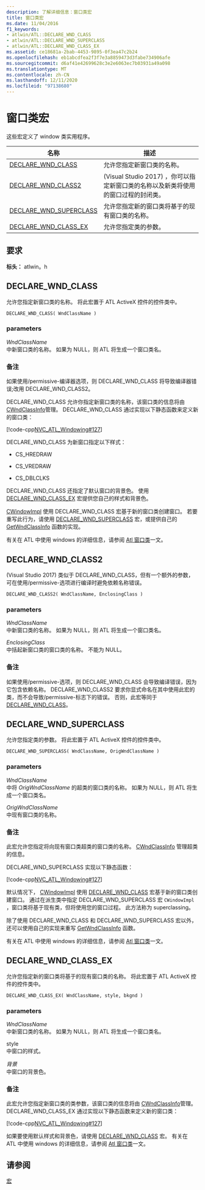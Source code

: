 ```yaml
---
description: 了解详细信息：窗口类宏
title: 窗口类宏
ms.date: 11/04/2016
f1_keywords:
- atlwin/ATL::DECLARE_WND_CLASS
- atlwin/ATL::DECLARE_WND_SUPERCLASS
- atlwin/ATL::DECLARE_WND_CLASS_EX
ms.assetid: ce18681a-2bab-4453-9895-0f3ea47c2b24
ms.openlocfilehash: eb1abcdfea2f3f7e3a8859473d3fabe734906afe
ms.sourcegitcommit: d6af41e42699628c3e2e6063ec7b03931a49a098
ms.translationtype: MT
ms.contentlocale: zh-CN
ms.lasthandoff: 12/11/2020
ms.locfileid: "97138680"
---
```

# <a name="window-class-macros"></a>窗口类宏

这些宏定义了 window 类实用程序。

|名称|描述|
|-|-|
|[DECLARE_WND_CLASS](#declare_wnd_class)|允许您指定新窗口类的名称。|
|[DECLARE_WND_CLASS2](#declare_wnd_class2)| (Visual Studio 2017) ，你可以指定新窗口类的名称以及新类将使用的窗口过程的封闭类。|
|[DECLARE_WND_SUPERCLASS](#declare_wnd_superclass)|允许您指定新的窗口类将基于的现有窗口类的名称。|
|[DECLARE_WND_CLASS_EX](#declare_wnd_class_ex)|允许您指定类的参数。|

## <a name="requirements"></a>要求

**标头：** atlwin。h

## <a name="declare_wnd_class"></a><a name="declare_wnd_class"></a> DECLARE_WND_CLASS

允许您指定新窗口类的名称。 将此宏置于 ATL ActiveX 控件的控件类中。

```
DECLARE_WND_CLASS( WndClassName )
```

### <a name="parameters"></a>parameters

*WndClassName*<br/>
中新窗口类的名称。 如果为 NULL，则 ATL 将生成一个窗口类名。

### <a name="remarks"></a>备注

如果使用/permissive-编译器选项，则 DECLARE_WND_CLASS 将导致编译器错误;改用 DECLARE_WND_CLASS2。

DECLARE_WND_CLASS 允许你指定新窗口类的名称，该窗口类的信息将由 [CWndClassInfo](cwndclassinfo-class.md)管理。 DECLARE_WND_CLASS 通过实现以下静态函数来定义新的窗口类：

[!code-cpp[NVC_ATL_Windowing#127](../../atl/codesnippet/cpp/window-class-macros_1.cpp)]

DECLARE_WND_CLASS 为新窗口指定以下样式：

- CS_HREDRAW

- CS_VREDRAW

- CS_DBLCLKS

DECLARE_WND_CLASS 还指定了默认窗口的背景色。 使用 [DECLARE_WND_CLASS_EX](#declare_wnd_class_ex) 宏提供您自己的样式和背景色。

[CWindowImpl](cwindowimpl-class.md) 使用 DECLARE_WND_CLASS 宏基于新的窗口类创建窗口。 若要重写此行为，请使用 [DECLARE_WND_SUPERCLASS](#declare_wnd_superclass) 宏，或提供自己的 [GetWndClassInfo](cwindowimpl-class.md#getwndclassinfo) 函数的实现。

有关在 ATL 中使用 windows 的详细信息，请参阅 [Atl 窗口类](../../atl/atl-window-classes.md)一文。

## <a name="declare_wnd_class2"></a><a name="declare_wnd_class2"></a> DECLARE_WND_CLASS2

 (Visual Studio 2017) 类似于 DECLARE_WND_CLASS，但有一个额外的参数，可在使用/permissive-选项进行编译时避免依赖名称错误。

```
DECLARE_WND_CLASS2( WndClassName, EnclosingClass )
```

### <a name="parameters"></a>parameters

*WndClassName*<br/>
中新窗口类的名称。 如果为 NULL，则 ATL 将生成一个窗口类名。

*EnclosingClass*<br/>
中括起新窗口类的窗口类的名称。 不能为 NULL。

### <a name="remarks"></a>备注

如果使用/permissive-选项，则 DECLARE_WND_CLASS 会导致编译错误，因为它包含依赖名称。 DECLARE_WND_CLASS2 要求你显式命名在其中使用此宏的类，而不会导致/permissive-标志下的错误。
否则，此宏等同于 [DECLARE_WND_CLASS](#declare_wnd_class)。

## <a name="declare_wnd_superclass"></a><a name="declare_wnd_superclass"></a> DECLARE_WND_SUPERCLASS

允许您指定类的参数。 将此宏置于 ATL ActiveX 控件的控件类中。

```
DECLARE_WND_SUPERCLASS( WndClassName, OrigWndClassName )
```

### <a name="parameters"></a>parameters

*WndClassName*<br/>
中将 *OrigWndClassName* 的超类的窗口类的名称。 如果为 NULL，则 ATL 将生成一个窗口类名。

*OrigWndClassName*<br/>
中现有窗口类的名称。

### <a name="remarks"></a>备注

此宏允许您指定将向现有窗口类超类的窗口类的名称。 [CWndClassInfo](cwndclassinfo-class.md) 管理超类的信息。

DECLARE_WND_SUPERCLASS 实现以下静态函数：

[!code-cpp[NVC_ATL_Windowing#127](../../atl/codesnippet/cpp/window-class-macros_1.cpp)]

默认情况下， [CWindowImpl](cwindowimpl-class.md) 使用 [DECLARE_WND_CLASS](#declare_wnd_class) 宏基于新的窗口类创建窗口。 通过在派生类中指定 DECLARE_WND_SUPERCLASS 宏 `CWindowImpl` ，窗口类将基于现有类，但将使用您的窗口过程。 此方法称为 superclassing。

除了使用 DECLARE_WND_CLASS 和 DECLARE_WND_SUPERCLASS 宏以外，还可以使用自己的实现来重写 [GetWndClassInfo](cwindowimpl-class.md#getwndclassinfo) 函数。

有关在 ATL 中使用 windows 的详细信息，请参阅 [Atl 窗口类](../../atl/atl-window-classes.md)一文。

## <a name="declare_wnd_class_ex"></a><a name="declare_wnd_class_ex"></a> DECLARE_WND_CLASS_EX

允许您指定新的窗口类将基于的现有窗口类的名称。 将此宏置于 ATL ActiveX 控件的控件类中。

```
DECLARE_WND_CLASS_EX( WndClassName, style, bkgnd )
```

### <a name="parameters"></a>parameters

*WndClassName*<br/>
中新窗口类的名称。 如果为 NULL，则 ATL 将生成一个窗口类名。

style<br/>
中窗口的样式。

*背景*<br/>
中窗口的背景色。

### <a name="remarks"></a>备注

此宏允许您指定新窗口类的类参数，该窗口类的信息将由 [CWndClassInfo](cwndclassinfo-class.md)管理。 DECLARE_WND_CLASS_EX 通过实现以下静态函数来定义新的窗口类：

[!code-cpp[NVC_ATL_Windowing#127](../../atl/codesnippet/cpp/window-class-macros_1.cpp)]

如果要使用默认样式和背景色，请使用 [DECLARE_WND_CLASS](#declare_wnd_class) 宏。 有关在 ATL 中使用 windows 的详细信息，请参阅 [Atl 窗口类](../../atl/atl-window-classes.md)一文。

## <a name="see-also"></a>请参阅

[宏](atl-macros.md)
